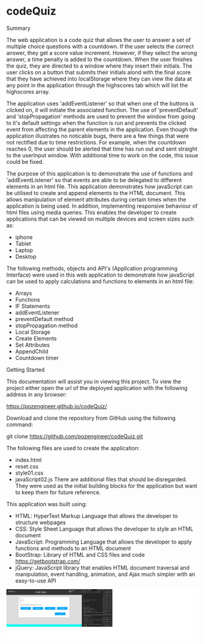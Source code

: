 # codeQuiz

Summary

The web application is a code quiz that allows the user to answer a set of multiple choice questions
with a countdown. If the user selects the correct answer, they get a score value increment. However,
if they select the wrong answer, a time penalty is added to the countdown. When the user finishes the
quiz, they are directed to a window where they insert their initials. The user clicks on a button that
submits their initials alond with the final score that they have achieved into localStorage where they
can view the data at any point in the application through the highscores tab which will list the
highscores array.

The application uses 'addEventListener' so that when one of the buttons is clicked on, it will initiate
the associated function. The use of 'preventDefault' and 'stopPropagation' methods are used to prevent
the window from going to it's default settings when the function is run and prevents the clicked event
from affecting the parent elements in the application. Even though the application illustrates no noticable
bugs, there are a few things that were not rectified due to time restrictions. For example, when the countdown
reaches 0, the user should be alerted that time has run out and sent straight to the userInput window. With
additional time to work on the code, this issue could be fixed. 

The purpose of this application is to demonstrate the use of functions and 'addEventListener' so that events
are able to be delegated to different elements in an html file. This application demonstrates how javaScript
can be utilised to create and append elements to the HTML document. This allows manipulation of element
attributes during certain times when the application is being used. In addition, implementing responsive
behaviour of html files using media queries. This enables the developer to create applications that can be
viewed on multiple devices and screen sizes such as:
- iphone
- Tablet
- Laptop
- Desktop

The following methods, objects and API's (Application programming Interface) were used in this web
application to demonstrate how javaScript can be used to apply calculations and functions to elements
in an html file:
- Arrays 
- Functions
- IF Statements
- addEventListener
- preventDefault method
- stopPropagation method
- Local Storage
- Create Elements
- Set Attributes
- AppendChild
- Countdown timer

Getting Started

This documentation will assist you in viewing this project. To view the project either open
the url of the deployed application with the following address in any browser:

https://pozengineer.github.io/codeQuiz/

Download and clone the repository from GitHub using the following command:

git clone https://github.com/pozengineer/codeQuiz.git

The following files are used to create the application:
- index.html
- reset.css
- style01.css
- javaScript02.js
There are additional files that should be disregarded. They were used as the initial building
blocks for the application but want to keep them for future reference.

This application was built using:
-   HTML: HyperText Markup Language that allows the developer to structure webpages
-   CSS: Style Sheet Language that allows the developer to style an HTML document
-   JavaScript: Programming Language that allows the developer to apply functions and methods to an HTML document 
-   BootStrap: Library of HTML and CSS files and code https://getbootstrap.com/
-   jQuery: JavaScript library that enables HTML document traversal and manipulation, event handling, animation,
    and Ajax much simpler with an easy-to-use API

![passwordGenerator tablet](assets/images/codeQuiz01.jpg)